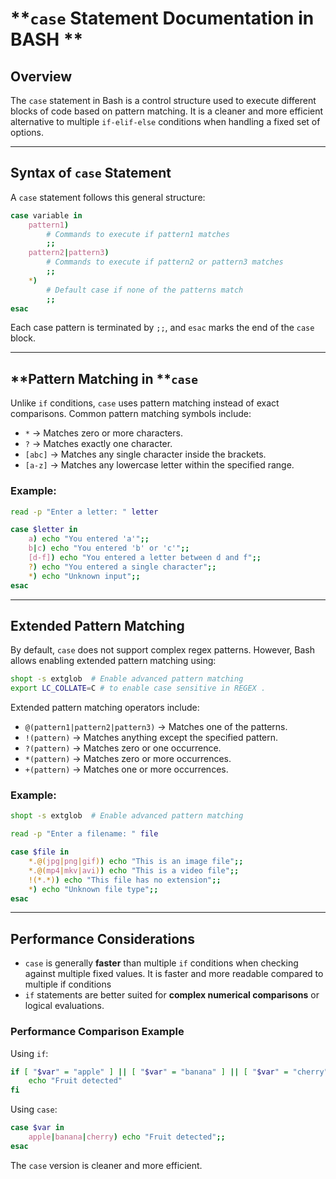 # ****`case`** Statement Documentation in BASH **

## **Overview**

The `case` statement in Bash is a control structure used to execute different blocks of code based on pattern matching. It is a cleaner and more efficient alternative to multiple `if-elif-else` conditions when handling a fixed set of options.

---

## **Syntax of **`case`** Statement**

A `case` statement follows this general structure:

```bash
case variable in
    pattern1)  
        # Commands to execute if pattern1 matches  
        ;;
    pattern2|pattern3)  
        # Commands to execute if pattern2 or pattern3 matches  
        ;;
    *)  
        # Default case if none of the patterns match  
        ;;
esac
```

Each case pattern is terminated by `;;`, and `esac` marks the end of the `case` block.

---

## **Pattern Matching in ****`case`**

Unlike `if` conditions, `case` uses pattern matching instead of exact comparisons. Common pattern matching symbols include:

- `*` → Matches zero or more characters.
- `?` → Matches exactly one character.
- `[abc]` → Matches any single character inside the brackets.
- `[a-z]` → Matches any lowercase letter within the specified range.

### **Example:**

```bash
read -p "Enter a letter: " letter

case $letter in
    a) echo "You entered 'a'";;
    b|c) echo "You entered 'b' or 'c'";;
    [d-f]) echo "You entered a letter between d and f";;
    ?) echo "You entered a single character";;
    *) echo "Unknown input";;
esac
```

---

## **Extended Pattern Matching**

By default, `case` does not support complex regex patterns. However, Bash allows enabling extended pattern matching using:

```bash
shopt -s extglob  # Enable advanced pattern matching
export LC_COLLATE=C # to enable case sensitive in REGEX .
```

Extended pattern matching operators include:

- `@(pattern1|pattern2|pattern3)` → Matches one of the patterns.
- `!(pattern)` → Matches anything except the specified pattern.
- `?(pattern)` → Matches zero or one occurrence.
- `*(pattern)` → Matches zero or more occurrences.
- `+(pattern)` → Matches one or more occurrences.

### **Example:**

```bash
shopt -s extglob  # Enable advanced pattern matching

read -p "Enter a filename: " file

case $file in
    *.@(jpg|png|gif)) echo "This is an image file";;
    *.@(mp4|mkv|avi)) echo "This is a video file";;
    !(*.*)) echo "This file has no extension";;
    *) echo "Unknown file type";;
esac
```

---

## **Performance Considerations**

- `case` is generally **faster** than multiple `if` conditions when checking against multiple fixed values. It is faster and more readable compared to multiple if conditions
- `if` statements are better suited for **complex numerical comparisons** or logical evaluations.

### **Performance Comparison Example**

Using `if`:

```bash
if [ "$var" = "apple" ] || [ "$var" = "banana" ] || [ "$var" = "cherry" ]; then
    echo "Fruit detected"
fi
```

Using `case`:

```bash
case $var in
    apple|banana|cherry) echo "Fruit detected";;
esac
```

The `case` version is cleaner and more efficient.

